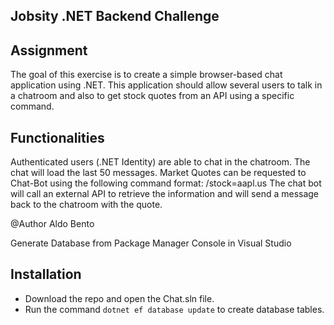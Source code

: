 ## Jobsity .NET Backend Challenge

## Assignment
The goal of this exercise is to create a simple browser-based chat application using .NET.
This application should allow several users to talk in a chatroom and also to get stock quotes
from an API using a specific command.

## Functionalities
Authenticated users (.NET Identity) are able to chat in the chatroom.
The chat will load the last 50 messages.
Market Quotes can be requested to Chat-Bot using the following command format: /stock=aapl.us
The chat bot will call an external API to retrieve the information and will send a message back to the chatroom with the quote.

@Author Aldo Bento

Generate Database from Package Manager Console in Visual Studio

## Installation
* Download the repo and open the Chat.sln file.
* Run the command `dotnet ef database update` to create database tables.